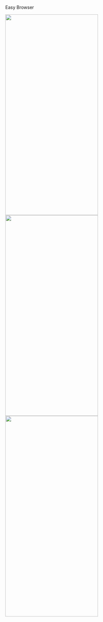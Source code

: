 Easy Browser

<img src="https://user-images.githubusercontent.com/83502600/173099314-4894742e-6c60-46e8-b459-b23935e140cc.png" width="292" height="633"> 
<img src="https://user-images.githubusercontent.com/83502600/173099333-b6afc8c5-79a7-4c5d-b1f8-d598063b3d51.png" width="292" height="633"> 
<img src="https://user-images.githubusercontent.com/83502600/173099341-a5e83cbb-1885-47a5-98de-9ab41791dec7.png" width="292" height="633">
